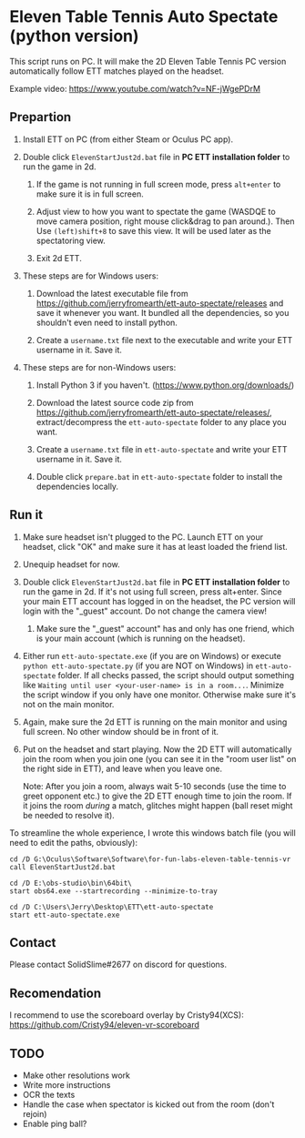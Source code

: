 # Eleven Table Tennis Auto Spectate (python version)

This script runs on PC. It will make the 2D Eleven Table Tennis PC version automatically follow ETT matches played on the headset.

Example video: https://www.youtube.com/watch?v=NF-jWgePDrM

## Prepartion
1. Install ETT on PC (from either Steam or Oculus PC app).

1. Double click `ElevenStartJust2d.bat` file in **PC ETT installation folder** to run the game in 2d.

   1. If the game is not running in full screen mode, press `alt+enter` to make sure it is in full screen.

   2.  Adjust view to how you want to spectate the game (WASDQE to move camera position, right mouse click&drag to pan around.).
    Then Use `(left)shift+8` to save this view. It will be used later as the spectatoring view.

   3. Exit 2d ETT.

1. These steps are for Windows users:
   
   1. Download the latest executable file from https://github.com/jerryfromearth/ett-auto-spectate/releases and save it whenever you want.
      It bundled all the dependencies, so you shouldn't even need to install python.

   2. Create a `username.txt` file next to the executable and write your ETT username in it. Save it.

2. These steps are for non-Windows users:

   1. Install Python 3 if you haven't. (https://www.python.org/downloads/)

   2. Download the latest source code zip from https://github.com/jerryfromearth/ett-auto-spectate/releases/, extract/decompress the `ett-auto-spectate` folder to any place you want.

   3. Create a `username.txt` file in `ett-auto-spectate` and write your ETT username in it. Save it.

   4. Double click `prepare.bat` in `ett-auto-spectate` folder to install the dependencies locally.

## Run it

1. Make sure headset isn't plugged to the PC. Launch ETT on your headset, click "OK" and make sure it has at least loaded the friend list.

1. Unequip headset for now.

1. Double click `ElevenStartJust2d.bat` file in **PC ETT installation folder** to run the game in 2d. If it's not using full screen, press alt+enter. Since your main ETT account has logged in on the headset, the PC version will login with the "\_guest" account. Do not change the camera view!

   1. Make sure the "\_guest" account" has and only has one friend, which is your main account (which is running on the headset).

2. Either run `ett-auto-spectate.exe` (if you are on Windows) or execute `python ett-auto-spectate.py` (if you are NOT on Windows) in `ett-auto-spectate` folder. If all checks passed, the script should output something like `Waiting until user <your-user-name> is in a room...`. Minimize the script window if you only have one monitor. Otherwise make sure it's not on the main monitor.

3. Again, make sure the 2d ETT is running on the main monitor and using full screen. No other window should be in front of it.

4. Put on the headset and start playing. Now the 2D ETT will automatically join the room when you join one (you can see it in the "room user list" on the right side in ETT), and leave when you leave one. 

   Note: After you join a room, always wait 5-10 seconds (use the time to greet opponent etc.) to give the 2D ETT enough time to join the room. If it joins the room *during* a match, glitches might happen (ball reset might be needed to resolve it).

To streamline the whole experience, I wrote this windows batch file (you will need to edit the paths, obviously):

```
cd /D G:\Oculus\Software\Software\for-fun-labs-eleven-table-tennis-vr
call ElevenStartJust2d.bat

cd /D E:\obs-studio\bin\64bit\
start obs64.exe --startrecording --minimize-to-tray

cd /D C:\Users\Jerry\Desktop\ETT\ett-auto-spectate
start ett-auto-spectate.exe
```


## Contact

Please contact SolidSlime#2677 on discord for questions.

## Recomendation

I recommend to use the scoreboard overlay by Cristy94(XCS): https://github.com/Cristy94/eleven-vr-scoreboard

## TODO

- Make other resolutions work
- Write more instructions
- OCR the texts
- Handle the case when spectator is kicked out from the room (don't rejoin)
- Enable ping ball?
